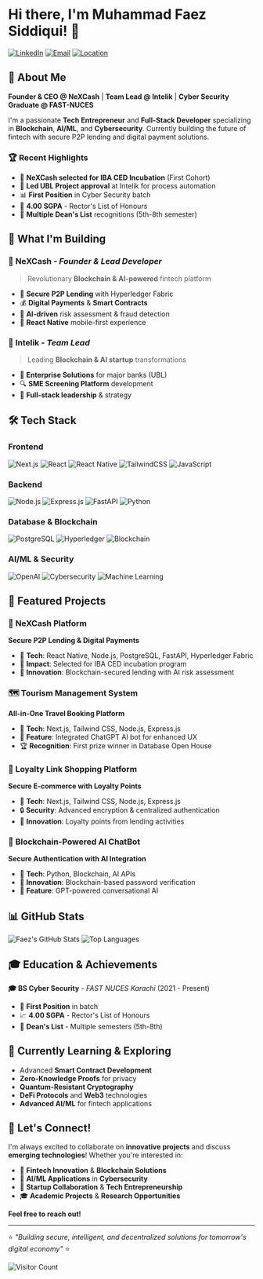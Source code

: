 # Hi there, I'm Muhammad Faez Siddiqui! 👋

[![LinkedIn](https://img.shields.io/badge/LinkedIn-0077B5?style=for-the-badge&logo=linkedin&logoColor=white)](https://linkedin.com/in/muhammad-faez-siddiqui-b19a69218)
[![Email](https://img.shields.io/badge/Email-D14836?style=for-the-badge&logo=gmail&logoColor=white)](mailto:mo.faez.sidd@gmail.com)
[![Location](https://img.shields.io/badge/Location-Karachi,%20Pakistan-green?style=for-the-badge&logo=google-maps&logoColor=white)](https://maps.google.com)

## 🚀 About Me

**Founder & CEO @ NeXCash** | **Team Lead @ Intelik** | **Cyber Security Graduate @ FAST-NUCES**

I'm a passionate **Tech Entrepreneur** and **Full-Stack Developer** specializing in **Blockchain**, **AI/ML**, and **Cybersecurity**. Currently building the future of fintech with secure P2P lending and digital payment solutions.

### 🏆 Recent Highlights
- 🥇 **NeXCash selected for IBA CED Incubation** (First Cohort)
- 🎯 **Led UBL Project approval** at Intelik for process automation
- 📊 **First Position** in Cyber Security batch
- 🌟 **4.00 SGPA** - Rector's List of Honours
- 🏅 **Multiple Dean's List** recognitions (5th-8th semester)

## 💼 What I'm Building

### 🏦 **NeXCash** - *Founder & Lead Developer*
> Revolutionary **Blockchain & AI-powered** fintech platform
- 🔐 **Secure P2P Lending** with Hyperledger Fabric
- 💰 **Digital Payments** & **Smart Contracts**
- 🤖 **AI-driven** risk assessment & fraud detection
- 📱 **React Native** mobile-first experience

### 🚀 **Intelik** - *Team Lead*
> Leading **Blockchain & AI startup** transformations
- 🏢 **Enterprise Solutions** for major banks (UBL)
- 🔍 **SME Screening Platform** development
- 🤝 **Full-stack leadership** & strategy

## 🛠️ Tech Stack

### **Frontend**
![Next.js](https://img.shields.io/badge/Next.js-000000?style=flat-square&logo=next.js&logoColor=white)
![React](https://img.shields.io/badge/React-61DAFB?style=flat-square&logo=react&logoColor=black)
![React Native](https://img.shields.io/badge/React_Native-61DAFB?style=flat-square&logo=react&logoColor=black)
![TailwindCSS](https://img.shields.io/badge/Tailwind_CSS-38B2AC?style=flat-square&logo=tailwind-css&logoColor=white)
![JavaScript](https://img.shields.io/badge/JavaScript-F7DF1E?style=flat-square&logo=javascript&logoColor=black)

### **Backend**
![Node.js](https://img.shields.io/badge/Node.js-339933?style=flat-square&logo=node.js&logoColor=white)
![Express.js](https://img.shields.io/badge/Express.js-000000?style=flat-square&logo=express&logoColor=white)
![FastAPI](https://img.shields.io/badge/FastAPI-009688?style=flat-square&logo=fastapi&logoColor=white)
![Python](https://img.shields.io/badge/Python-3776AB?style=flat-square&logo=python&logoColor=white)

### **Database & Blockchain**
![PostgreSQL](https://img.shields.io/badge/PostgreSQL-336791?style=flat-square&logo=postgresql&logoColor=white)
![Hyperledger](https://img.shields.io/badge/Hyperledger_Fabric-2F3134?style=flat-square&logo=hyperledger&logoColor=white)
![Blockchain](https://img.shields.io/badge/Blockchain-121D33?style=flat-square&logo=blockchain.com&logoColor=white)

### **AI/ML & Security**
![OpenAI](https://img.shields.io/badge/OpenAI_GPT-412991?style=flat-square&logo=openai&logoColor=white)
![Cybersecurity](https://img.shields.io/badge/Cybersecurity-FF6B6B?style=flat-square&logo=security&logoColor=white)
![Machine Learning](https://img.shields.io/badge/Machine_Learning-FF9500?style=flat-square&logo=tensorflow&logoColor=white)

## 🎯 Featured Projects

### 🌟 **NeXCash Platform**
**Secure P2P Lending & Digital Payments**
- 🔗 **Tech**: React Native, Node.js, PostgreSQL, FastAPI, Hyperledger Fabric
- 🚀 **Impact**: Selected for IBA CED incubation program
- 🔐 **Innovation**: Blockchain-secured lending with AI risk assessment

### 🗺️ **Tourism Management System**
**All-in-One Travel Booking Platform**
- 🔗 **Tech**: Next.js, Tailwind CSS, Node.js, Express.js
- 🤖 **Feature**: Integrated ChatGPT AI bot for enhanced UX
- 🏆 **Recognition**: First prize winner in Database Open House

### 🛒 **Loyalty Link Shopping Platform**
**Secure E-commerce with Loyalty Points**
- 🔗 **Tech**: Next.js, Tailwind CSS, Node.js, Express.js
- 🔒 **Security**: Advanced encryption & centralized authentication
- 💎 **Innovation**: Loyalty points from lending activities

### 🤖 **Blockchain-Powered AI ChatBot**
**Secure Authentication with AI Integration**
- 🔗 **Tech**: Python, Blockchain, AI APIs
- 🔐 **Innovation**: Blockchain-based password verification
- 💬 **Feature**: GPT-powered conversational AI

## 📊 GitHub Stats

![Faez's GitHub Stats](https://github-readme-stats.vercel.app/api?username=CheckMateFZ&show_icons=true&theme=radical)
![Top Languages](https://github-readme-stats.vercel.app/api/top-langs/?username=CheckMateFZ&layout=compact&theme=radical)

## 🎓 Education & Achievements

**🎓 BS Cyber Security** - *FAST NUCES Karachi* (2021 - Present)
- 🥇 **First Position** in batch
- 📈 **4.00 SGPA** - Rector's List of Honours
- 🌟 **Dean's List** - Multiple semesters (5th-8th)

## 🌱 Currently Learning & Exploring
- Advanced **Smart Contract Development**
- **Zero-Knowledge Proofs** for privacy
- **Quantum-Resistant Cryptography**
- **DeFi Protocols** and **Web3** technologies
- **Advanced AI/ML** for fintech applications

## 💬 Let's Connect!

I'm always excited to collaborate on **innovative projects** and discuss **emerging technologies**! Whether you're interested in:

- 🚀 **Fintech Innovation** & **Blockchain Solutions**
- 🤖 **AI/ML Applications** in **Cybersecurity**
- 💼 **Startup Collaboration** & **Tech Entrepreneurship**
- 🎓 **Academic Projects** & **Research Opportunities**

**Feel free to reach out!**

---

⭐ *"Building secure, intelligent, and decentralized solutions for tomorrow's digital economy"* ⭐

![Visitor Count](https://visitor-badge.laobi.icu/badge?page_id=CheckMateFZ.CheckMateFZ)
